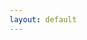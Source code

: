 ```yaml
---
layout: default
---
```


<div class="container-fluid main-container">
    <div class="row">
        <div class="row">
            <div class="profile-card-container">
                <div class="profile-card">
                </div>
            </div>
    </div>
    <div class="feed-container">
    </div>
</div>